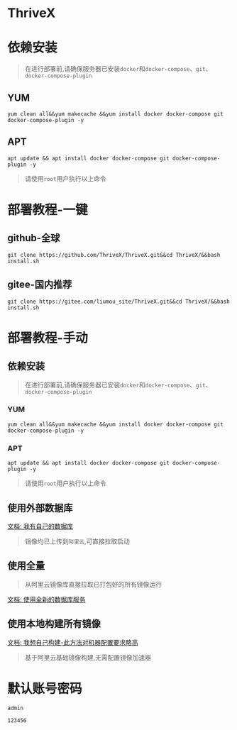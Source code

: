 # ThriveX


# 依赖安装

> 在进行部署前,请确保服务器已安装`docker`和`docker-compose`、`git`、`docker-compose-plugin`

## YUM

```shell
yum clean all&&yum makecache &&yum install docker docker-compose git docker-compose-plugin -y
```

## APT

```shell
apt update && apt install docker docker-compose git docker-compose-plugin -y
```

> 请使用`root`用户执行以上命令

# 部署教程-一键

## github-全球
```shell
git clone https://github.com/ThriveX/ThriveX.git&&cd ThriveX/&&bash install.sh
```

## gitee-国内推荐

```shell
git clone https://gitee.com/liumou_site/ThriveX.git&&cd ThriveX/&&bash install.sh
```


# 部署教程-手动

## 依赖安装

> 在进行部署前,请确保服务器已安装`docker`和`docker-compose`、`git`、`docker-compose-plugin`

### YUM

```shell
yum clean all&&yum makecache &&yum install docker docker-compose git docker-compose-plugin -y
```

### APT

```shell
apt update && apt install docker docker-compose git docker-compose-plugin -y
```

> 请使用`root`用户执行以上命令

## 使用外部数据库

[文档: 我有自己的数据库](up/nosql.md)

> 镜像均已上传到`阿里云`,可直接拉取启动

## 使用全量

> 从阿里云镜像库直接拉取已打包好的所有镜像运行


[文档: 使用全新的数据库服务](up/sql.md)


## 使用本地构建所有镜像

[文档: 我想自己构建-此方法对机器配置要求略高](build.md)

> 基于阿里云基础镜像构建,无需配置镜像加速器


# 默认账号密码

```shell
admin
```

```shell
123456
```